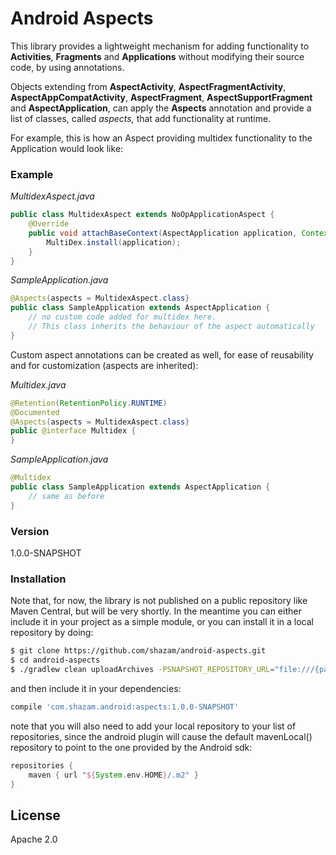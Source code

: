 # Android Aspects

This library provides a lightweight mechanism for adding functionality to **Activities**, **Fragments** and **Applications** without modifying their source code, by using annotations.

Objects extending from **AspectActivity**, **AspectFragmentActivity**, **AspectAppCompatActivity**, **AspectFragment**, **AspectSupportFragment** and **AspectApplication**, can apply the **Aspects** annotation and provide a list of classes, called *aspects,* that add functionality at runtime.

For example, this is how an Aspect providing multidex functionality to the Application would look like:

### Example

*MultidexAspect.java*
```java
public class MultidexAspect extends NoOpApplicationAspect {
    @Override
    public void attachBaseContext(AspectApplication application, Context base) {
        MultiDex.install(application);
    }
}
```
*SampleApplication.java*
```java
@Aspects(aspects = MultidexAspect.class}
public class SampleApplication extends AspectApplication {
    // no custom code added for multidex here. 
    // This class inherits the behaviour of the aspect automatically
}
```

Custom aspect annotations can be created as well, for ease of reusability and for customization (aspects are inherited):

*Multidex.java*
```java
@Retention(RetentionPolicy.RUNTIME)
@Documented
@Aspects(aspects = MultidexAspect.class}
public @interface Multidex {
}
```
*SampleApplication.java*
```java
@Multidex
public class SampleApplication extends AspectApplication {
    // same as before
}
```

### Version
1.0.0-SNAPSHOT

### Installation

Note that, for now, the library is not published on a public repository like Maven Central, but will be very shortly. In the meantime you can either include it in your project as a simple module, or you can install it in a local repository by doing:

```sh
$ git clone https://github.com/shazam/android-aspects.git 
$ cd android-aspects
$ ./gradlew clean uploadArchives -PSNAPSHOT_REPOSITORY_URL="file:///{path_to_your_local)/.m2"
```
and then include it in your dependencies:

```groovy
compile 'com.shazam.android:aspects:1.0.0-SNAPSHOT'
```

note that you will also need to add your local repository to your list of repositories, since the android plugin will cause the default mavenLocal() repository to point to the one provided by the Android sdk:

```groovy
repositories {
    maven { url "${System.env.HOME}/.m2" }
}
```

License
----

Apache 2.0

